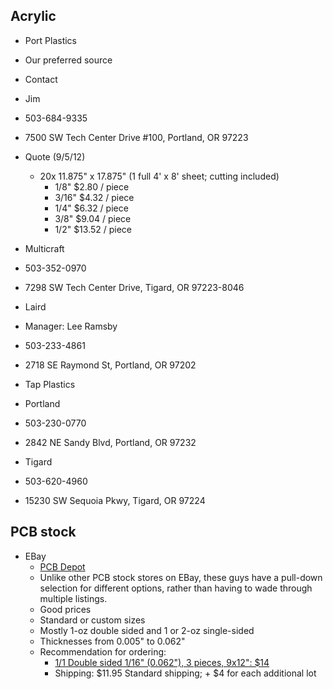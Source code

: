 ## Acrylic

* Port Plastics
 * Our preferred source
 * Contact
  * Jim
  * 503-684-9335
  * 7500 SW Tech Center Drive #100, Portland, OR 97223
 * Quote (9/5/12)
   * 20x 11.875" x 17.875" (1 full 4' x 8' sheet; cutting included)
     * 1/8"  $2.80 / piece
     * 3/16"  $4.32 / piece
     * 1/4"  $6.32 / piece
     * 3/8"  $9.04 / piece
     * 1/2"  $13.52 / piece

* Multicraft
 * 503-352-0970
  * 7298 SW Tech Center Drive, Tigard, OR 97223-8046

* Laird
 * Manager: Lee Ramsby
 * 503-233-4861
 * 2718 SE Raymond St, Portland, OR 97202

* Tap Plastics
 * Portland
  * 503-230-0770
  * 2842 NE Sandy Blvd, Portland, OR 97232

 * Tigard
  * 503-620-4960
  * 15230 SW Sequoia Pkwy, Tigard, OR 97224

## PCB stock
* EBay
  * [PCB Depot](http://stores.ebay.com/PCB-Depot?_trksid=p2047675.l2563)
   * Unlike other PCB stock stores on EBay, these guys have a pull-down selection for different options, rather than having to wade through multiple listings.
   * Good prices
   * Standard or custom sizes
   * Mostly 1-oz double sided and 1 or 2-oz single-sided
   * Thicknesses from 0.005" to 0.062"
   * Recommendation for ordering:
     * [1/1 Double sided 1/16" (0.062"), 3 pieces, 9x12": $14](http://www.ebay.com/itm/Copper-Clad-Laminate-PCB-Printed-Circuit-Board-Material-/120664289524?pt=LH_DefaultDomain_0&var=&hash=item61cb0e8da0)
      * Shipping: $11.95 Standard shipping; + $4 for each additional lot
 
